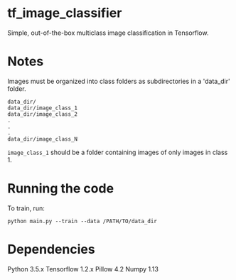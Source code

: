 # tf_image_classifier
Simple, out-of-the-box multiclass image classification in Tensorflow. 

# Notes
Images must be organized into class folders as subdirectories in a 'data_dir' folder.
```
data_dir/
data_dir/image_class_1
data_dir/image_class_2
.
.
.
data_dir/image_class_N
```

`image_class_1` should be a folder containing images of only images in class 1.

# Running the code
To train, run:
```
python main.py --train --data /PATH/TO/data_dir
```

# Dependencies
Python 3.5.x
Tensorflow 1.2.x
Pillow 4.2
Numpy 1.13
